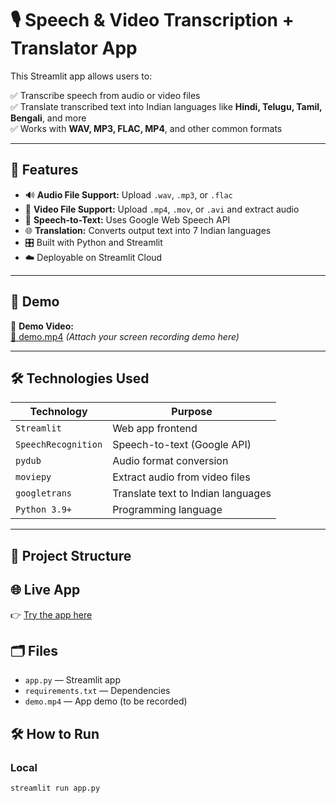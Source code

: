 # 🎙️ Speech & Video Transcription + Translator App

This Streamlit app allows users to:

✅ Transcribe speech from audio or video files  
✅ Translate transcribed text into Indian languages like **Hindi, Telugu, Tamil, Bengali**, and more  
✅ Works with **WAV, MP3, FLAC, MP4**, and other common formats  

---

## 🚀 Features

- 🔊 **Audio File Support:** Upload `.wav`, `.mp3`, or `.flac`
- 🎥 **Video File Support:** Upload `.mp4`, `.mov`, or `.avi` and extract audio
- 📝 **Speech-to-Text:** Uses Google Web Speech API
- 🌐 **Translation:** Converts output text into 7 Indian languages
- 🎛️ Built with Python and Streamlit
- ☁️ Deployable on Streamlit Cloud
---

## 🧪 Demo

🎥 **Demo Video:**  
[📂 demo.mp4](demo.mp4) *(Attach your screen recording demo here)*

---

## 🛠️ Technologies Used

| Technology         | Purpose                         |
|--------------------|----------------------------------|
| `Streamlit`        | Web app frontend                |
| `SpeechRecognition`| Speech-to-text (Google API)     |
| `pydub`            | Audio format conversion          |
| `moviepy`          | Extract audio from video files   |
| `googletrans`      | Translate text to Indian languages |
| `Python 3.9+`      | Programming language              |

---

## 📂 Project Structure



## 🌐 Live App  
👉 [Try the app here](https://speech-to-text-transcription.streamlit.app/)  

## 🗂 Files
- `app.py` — Streamlit app
- `requirements.txt` — Dependencies
- `demo.mp4` — App demo (to be recorded)

## 🛠 How to Run
### Local
```bash
streamlit run app.py
